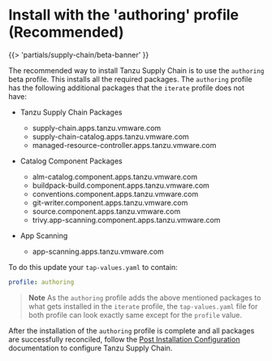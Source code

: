 # Install with the 'authoring' profile (Recommended)

{{> 'partials/supply-chain/beta-banner' }} 

The recommended way to install Tanzu Supply Chain is to use the `authoring` beta profile. This installs all the
required packages. The `authoring` profile has the following additional packages that the `iterate` profile does not have:

* Tanzu Supply Chain Packages
  * supply-chain.apps.tanzu.vmware.com
  * supply-chain-catalog.apps.tanzu.vmware.com
  * managed-resource-controller.apps.tanzu.vmware.com

* Catalog Component Packages
  * alm-catalog.component.apps.tanzu.vmware.com
  * buildpack-build.component.apps.tanzu.vmware.com
  * conventions.component.apps.tanzu.vmware.com
  * git-writer.component.apps.tanzu.vmware.com
  * source.component.apps.tanzu.vmware.com
  * trivy.app-scanning.component.apps.tanzu.vmware.com

* App Scanning
  * app-scanning.apps.tanzu.vmware.com

To do this update your `tap-values.yaml` to contain:

```yaml
profile: authoring
```

>**Note**
>As the `authoring` profile adds the above mentioned packages to what gets installed in the `iterate` profile, the `tap-values.yaml` file for both profile can look exactly same except for the `profile` value.

After the installation of the `authoring` profile is complete and all packages are successfully reconciled, follow the [Post Installation Configuration](./post-install-configuration.hbs.md) documentation to configure Tanzu Supply Chain.
